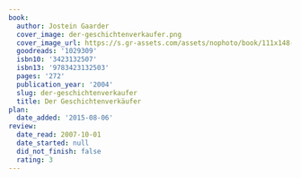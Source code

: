 ```yaml
---
book:
  author: Jostein Gaarder
  cover_image: der-geschichtenverkaufer.png
  cover_image_url: https://s.gr-assets.com/assets/nophoto/book/111x148-bcc042a9c91a29c1d680899eff700a03.png
  goodreads: '1029309'
  isbn10: '3423132507'
  isbn13: '9783423132503'
  pages: '272'
  publication_year: '2004'
  slug: der-geschichtenverkaufer
  title: Der Geschichtenverkäufer
plan:
  date_added: '2015-08-06'
review:
  date_read: 2007-10-01
  date_started: null
  did_not_finish: false
  rating: 3
---
```

